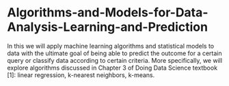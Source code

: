# Algorithms-and-Models-for-Data-Analysis-Learning-and-Prediction
In this we will apply machine learning algorithms and statistical models to data with the ultimate goal of being able to predict the outcome for a certain query or classify data according
to certain criteria. 
More specifically, we will explore algorithms discussed in Chapter 3 of Doing Data
Science textbook [1]: linear regression, k-nearest neighbors, k-means.


